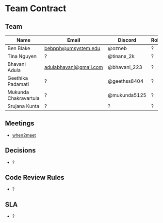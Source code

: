 # Team Contract

## Team

| Name                  | Email                  | Discord      | Role |
| --------------------- | ---------------------- | ------------ | ---- |
| Ben Blake             | bebpph@umsystem.edu    | @ozneb       | ?    |
| Tina Nguyen           | ?                      | @tinana_2k   | ?    |
| Bhavani Adula         | adulabhavani@gmail.com | @bhavani_223 | ?    |
| Geethika Padamati     | ?                      | @geethss8404 | ?    |
| Mukunda Chakravartula | ?                      | @mukunda5125 | ?    |
| Srujana Kunta         | ?                      | ?            | ?    |

## Meetings

<!-- Meetings: day/time + async plan if missed -->

- [when2meet](https://www.when2meet.com/?32265023-nrAzu)

## Decisions

<!-- - Decisions: quorum & tie-break -->

- ?

## Code Review Rules

<!-- - Code review rules (1 reviewer min; “two-thumbs for risky changes”) -->

- ?

## SLA

<!-- - SLA: PR response within 24h on weekdays -->

- ?
